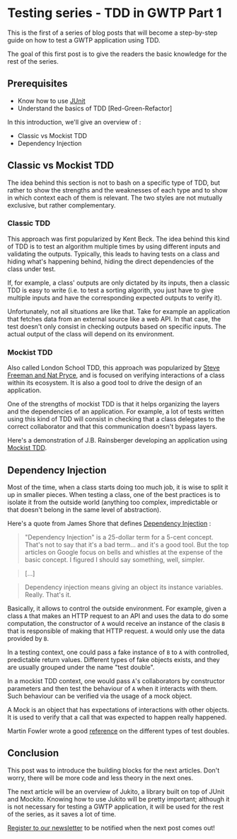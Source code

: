 # Testing series - TDD in GWTP Part 1
This is the first of a series of blog posts that will become a step-by-step guide on how to test a GWTP application using TDD.

The goal of this first post is to give the readers the basic knowledge for the rest of the series.

## Prerequisites
* Know how to use [JUnit](http://junit.org)
* Understand the basics of TDD [Red-Green-Refactor]

In this introduction, we'll give an overview of :

* Classic vs Mockist TDD
* Dependency Injection

## Classic vs Mockist TDD
The idea behind this section is not to bash on a specific type of TDD, but rather to show the strengths and the weaknesses of each type and to show in which context each of them is relevant. The two styles are not mutually exclusive, but rather complementary.

### Classic TDD
This approach was first popularized by Kent Beck. The idea behind this kind of TDD is to test an algorithm multiple times by using different inputs and validating the outputs. Typically, this leads to having tests on a class and hiding what's happening behind, hiding the direct dependencies of the class under test.

If, for example, a class' outputs are only dictated by its inputs, then a classic TDD is easy to write (i.e. to test a sorting algorith, you just have to give multiple inputs and have the corresponding expected outputs to verify it).

Unfortunately, not all situations are like that. Take for example an application that fetches data from an external source like a web API. In that case, the test doesn't only consist in checking outputs based on specific inputs. The actual output of the class will depend on its environment.

### Mockist TDD
Also called London School TDD, this approach was popularized by [Steve Freeman and Nat Pryce](http://www.growing-object-oriented-software.com/), and is focused on verifying interactions of a class within its ecosystem. It is also a good tool to drive the design of an application.

One of the strengths of mockist TDD is that it helps organizing the layers and the dependencies of an application. For example, a lot of tests written using this kind of TDD will consist in checking that a class delegates to the correct collaborator and that this communication doesn't bypass layers.

Here's a demonstration of J.B. Rainsberger developing an application using [Mockist TDD](https://vimeo.com/37595051).

## Dependency Injection
Most of the time, when a class starts doing too much job, it is wise to split it up in smaller pieces. When testing a class, one of the best practices is to isolate it from the outside world (anything too complex, impredictable or that doesn't belong in the same level of abstraction). 

Here's a quote from James Shore that defines [Dependency Injection](http://www.jamesshore.com/Blog/Dependency-Injection-Demystified.html) :

> "Dependency Injection" is a 25-dollar term for a 5-cent concept. That's not to say that it's a bad term... and it's a good tool. But the top articles on Google focus on bells and whistles at the expense of the basic concept. I figured I should say something, well, simpler.

> [...]

> Dependency injection means giving an object its instance variables. Really. That's it.

Basically, it allows to control the outside environment. For example, given a class `A` that makes an HTTP request to an API and uses the data to do some computation, the constructor of `A` would receive an instance of the clasis `B` that is responsible of making that HTTP request. `A` would only use the data provided by `B`.

In a testing context, one could pass a fake instance of `B` to `A` with controlled, predictable return values. Different types of fake objects exists, and they are usually grouped under the name "test double".

In a mockist TDD context, one would pass `A`'s collaborators by constructor parameters and then test the behaviour of `A` when it interacts with them. Such behaviour can be verified via the usage of a mock object.

A Mock is an object that has expectations of interactions with other objects. It is used to verify that a call that was expected to happen really happened.

Martin Fowler wrote a good [reference](http://martinfowler.com/articles/mocksArentStubs.html#TheDifferenceBetweenMocksAndStubs) on the different types of test doubles.

## Conclusion
This post was to introduce the building blocks for the next articles. Don't worry, there will be more code and less theory in the next ones.

The next article will be an overview of Jukito, a library built on top of JUnit and Mockito. Knowing how to use Jukito will be pretty important; although it is not necessary for testing a GWTP application, it will be used for the rest of the series, as it saves a lot of time.

[Register to our newsletter](http://eepurl.com/bzkjl9) to be notified when the next post comes out!
